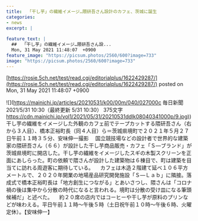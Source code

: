 ```yaml
---
title:  「干し芋」の繊維イメージ…隈研吾さん設計のカフェ、茨城に誕生  
categories:
- news
excerpt: |
  
feature_text: |
  ##  「干し芋」の繊維イメージ…隈研吾さん設...
  Mon, 31 May 2021 11:48:07  +0900
feature_image: "https://picsum.photos/2560/600?image=733"
image: "https://picsum.photos/2560/600?image=733"
---
```


[https://rosie.5ch.net/test/read.cgi/editorialplus/1622429287/](https://rosie.5ch.net/test/read.cgi/editorialplus/1622429287/)
posted on Mon, 31 May 2021 11:48:07  +0900

<!--more-->

![](https://mainichi.jp/articles/20210531/k00/00m/040/027000c 毎日新聞 2021/5/31 10:30（最終更新 5/31 10:30） 375文字 [https://cdn.mainichi.jp/vol1/2021/05/31/20210531ddlk08040341000p/9.jpg)](https://cdn.mainichi.jp/vol1/2021/05/31/20210531ddlk08040341000p/9.jpg)) 干し芋の繊維をイメージした外観のカフェ前でテープカットする隈研吾さん（右から３人目）、橋本正裕町長（同４人目）ら＝茨城県境町で２０２１年５月２７日午前１１時３５分、安味伸一撮影 　国立競技場などの設計者で世界的な建築家の隈研吾さん（６６）が設計した干し芋商品販売・カフェ「Ｓ—ブランド」が茨城県境町に開店した。干し芋の繊維をイメージしたスギの木製スクリーンを正面にあしらった。町の依頼で隈さんが設計した建築物は６棟目で、町は建築を目当てに訪れる周遊客に期待している。 　カフェは木造２階建て延べ１０６平方メートルで、２０２０年開業の地場産品研究開発施設「Ｓ—Ｌａｂ」に隣接。落成式で橋本正裕町長は「地方創生につながる」とあいさつし、隈さんは「コロナ禍の後は集中から分散の時代になると言われる。境町は分散の受け皿になる筆頭候補だ」と述べた。 　約２０席の店内ではコーヒーや干し芋が原料のプリンなどが味わえる。平日午前１１時〜午後５時（土日祝午前１０時〜午後６時、火曜定休）。【安味伸一】
